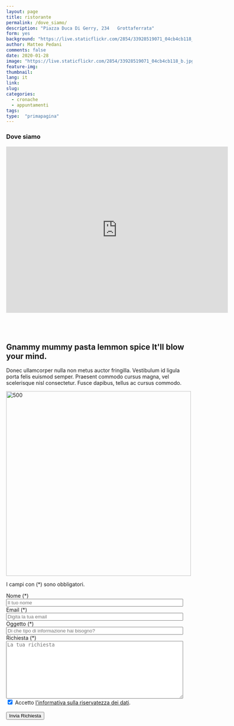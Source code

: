 ```yaml
---
layout: page
title: ristorante
permalink: /dove_siamo/
description: "Piazza Duca Di Gerry, 234   Grottaferrata"
form: yes
background: "https://live.staticflickr.com/2854/33928519071_04cb4cb118_b.jpg"
author: Matteo Pedani
comments: false
date: 2020-01-28 
image: "https://live.staticflickr.com/2854/33928519071_04cb4cb118_b.jpg"
feature-img: 
thumbnail: 
lang: it
link: 
slug: 
categories:
  - cronache
  - appuntamenti
tags:
type:  "primapagina"
---
```


### Dove siamo

<iframe src="https://www.google.com/maps/embed?pb=!1m14!1m8!1m3!1d1727.002043068993!2d12.678806!3d41.809969!3m2!1i1024!2i768!4f13.1!3m3!1m2!1s0x0%3A0xe7da4fbbb48a8264!2sIl%20Torchio!5e1!3m2!1sit!2sit!4v1582194859134!5m2!1sit!2sit" width="600" height="450" frameborder="0" style="border:0;" allowfullscreen=""></iframe>

<div class="container">



<div class="clearfix"></div>
<br /><br /><br />

  <div class="row featurette">
          <div class="col-md-7">
            <h2 class="featurette-heading">Gnammy mummy pasta lemmon spice <span class="text-muted">It'll blow your mind.</span></h2>
            <p class="lead">Donec ullamcorper nulla non metus auctor fringilla. Vestibulum id ligula porta felis euismod semper. Praesent commodo cursus magna, vel scelerisque nisl consectetur. Fusce dapibus, tellus ac cursus commodo.</p>
          </div>
          <div class="col-md-5">
            <img class="featurette-image img-fluid mx-auto" data-src="holder.js/500x500/auto" alt="500" style="width: 500px; " src="{{page.image}}" data-holder-rendered="true">
          </div>
        </div>
                    <form id="contact">
                                 
<p class="info_form">I campi con  <span class="asterisco">(*)</span> sono obbligatori.</p>
                                  <label for="nome">Nome <span class="asterisco">(*)</span></label>
                                  <input type="text" name="nome" id="nome"  placeholder="Il tuo nome"  style="width:95%;" />
                                  <label for="Email">Email <span class="asterisco">(*)</span></label>
                                  <input type="text" name="email" id="email"  placeholder="Digita la tua email"  style="width:95%;" />
                                  <label for="oggetto">Oggetto <span class="asterisco">(*)</span></label>
                                  <input type="text"  name="oggetto" id="oggetto"  placeholder="Di che tipo di informazione hai bisogno?"  style="width:95%;"  />
                                  <label for="messaggio">Richiesta <span class="asterisco">(*)</span></label>
                                  <textarea cols="50" rows="10" name="messaggio" id="messaggio"  placeholder="La tua richiesta" style="width:95%;" ></textarea>
                                  <br />
                                  <input type="checkbox" name="informativa" id="informativa" value="informativa" checked="checked"/> Accetto <a href="#" 
                                    title="leggi la nostra informativa" class="informativa_link">l'informativa sulla riservatezza dei dati</a>.<br />
                                  <input type="text" id="fred" name="fred" style="display:none;"/>
                    			  <br />
                                  <input class="btn" type="button" id="bottone-contact" value="Invia Richiesta" />
                               </form>
    


</div>

